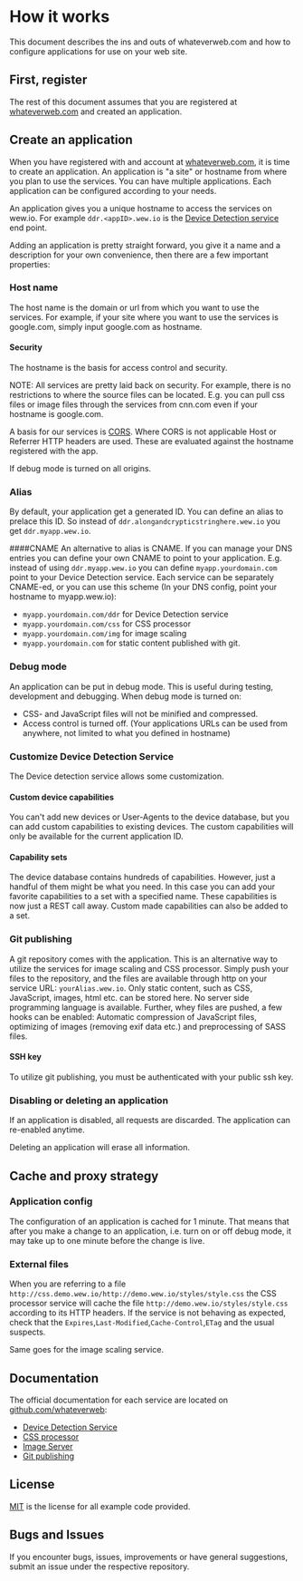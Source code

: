 # How it works
This document describes the ins and outs of whateverweb.com and how to configure applications for use on your web site.

## First, register
The rest of this document assumes that you are registered at [whateverweb.com](http://whateverweb.com) and created an application.

## Create an application
When you have registered with and account at [whateverweb.com](http://whateverweb.com), it is time to create an application. An application is "a site" or hostname from where you plan to use the services. You can have multiple applications. Each application can be configured according to your needs.

An application gives you a unique hostname to access the services on wew.io. For example `ddr.<appID>.wew.io` is the [Device Detection service](https://github.com/whateverweb/device-detection) end point.

Adding an application is pretty straight forward, you give it a name and a description for your own convenience, then there are a few important properties:

### Host name
The host name is the domain or url from which you want to use the services. For example, if your site where you want to use the services is google.com, simply input google.com as hostname.

#### Security
The hostname is the basis for access control and security. 

NOTE:
All services are pretty laid back on security. For example, there is no restrictions to where the source files can be located. E.g. you can pull css files or image files through the services from cnn.com even if your hostname is google.com.

A basis for our services is [CORS](http://en.wikipedia.org/wiki/Cross-origin_resource_sharing). Where CORS is not applicable Host or Referrer HTTP headers are used. These are evaluated against the hostname registered with the app.

If debug mode is turned on all origins.

### Alias
By default, your application get a generated ID. You can define an alias to prelace this ID. So instead of `ddr.alongandcrypticstringhere.wew.io` you get `ddr.myapp.wew.io`.

####CNAME
An alternative to alias is CNAME. If you can manage your DNS entries you can define your own CNAME to point to your application. E.g. instead of using `ddr.myapp.wew.io` you can define `myapp.yourdomain.com` point to your Device Detection service. Each service can be separately CNAME-ed, or you can use this scheme (In your DNS config, point your hostname to myapp.wew.io):

* `myapp.yourdomain.com/ddr` for Device Detection service
* `myapp.yourdomain.com/css` for CSS processor
* `myapp.yourdomain.com/img` for image scaling
* `myapp.yourdomain.com` for static content published with git.

### Debug mode
An application can be put in debug mode. This is useful during testing, development and debugging. When debug mode is turned on:

* CSS- and JavaScript files will not be minified and compressed.
* Access control is turned off. (Your applications URLs can be used from anywhere, not limited to what you defined in hostname)

### Customize Device Detection Service
The Device detection service allows some customization.
#### Custom device capabilities
You can't add new devices or User-Agents to the device database, but you can add custom capabilities to existing devices. The custom capabilities will only be available for the current application ID. 
#### Capability sets
The device database contains hundreds of capabilities. However, just a handful of them might be what you need. In this case you can add your favorite capabilities to a set with a specified name. These capabilities is now just a REST call away. Custom made capabilities can also be added to a set. 
### Git publishing
A git repository comes with the application. This is an alternative way to utilize the services for image scaling and CSS processor. Simply push your files to the repository, and the files are available through http on your service URL: `yourAlias.wew.io`. Only static content, such as CSS, JavaScript, images, html etc. can be stored here. No server side programming language is available.
Further, whey files are pushed, a few hooks can be enabled: Automatic compression of JavaScript files, optimizing of images (removing exif data etc.) and preprocessing of SASS files.

#### SSH key
To utilize git publishing, you must be authenticated with your public ssh key.

### Disabling or deleting an application
If an application is disabled, all requests are discarded. The application can re-enabled anytime.
 
Deleting an application will erase all information.

## Cache and proxy strategy
### Application config
The configuration of an application is cached for 1 minute. That means that after you make a change to an application, i.e. turn on or off debug mode, it may take up to one minute before the change is live.
### External files
When you are referring to a file `http://css.demo.wew.io/http://demo.wew.io/styles/style.css` the CSS processor service will cache the file `http://demo.wew.io/styles/style.css` according to its HTTP headers. If the service is not behaving as expected, check that the `Expires`,`Last-Modified`,`Cache-Control`,`ETag` and the usual suspects.

Same goes for the image scaling service.


## Documentation
The official documentation for each service are located on [github.com/whateverweb](https://github.com/whateverweb/):

* [Device Detection Service](https://github.com/whateverweb/device-detection)
* [CSS processor](https://github.com/whateverweb/CSS-processor)
* [Image Server](https://github.com/whateverweb/Image-Server)
* [Git publishing](https://github.com/whateverweb/git-publishing)

## License
[MIT](http://opensource.org/licenses/MIT) is the license for all example code provided.
## Bugs and Issues
If you encounter bugs, issues, improvements or have general suggestions, submit an issue under the respective repository.


